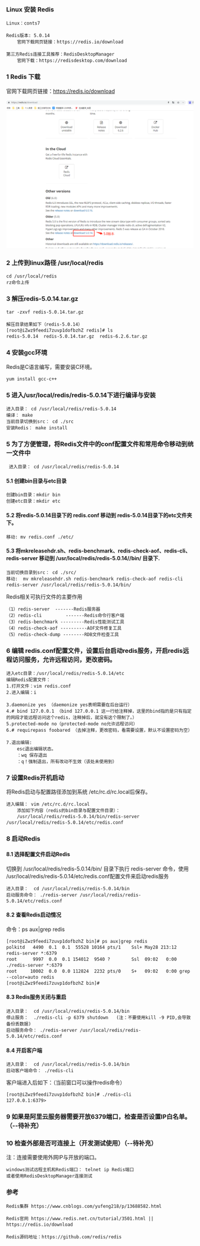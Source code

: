 ###  Linux 安装 Redis

    Linux：conts7
    
    Redis版本: 5.0.14
        官网下载网页链接：https://redis.io/download
    
    第三方Redis连接工具推荐：RedisDesktopManager
        官网下载：https://redisdesktop.com/download

### 1 Redis 下载

官网下载网页链接：https://redis.io/download

![Image text](./images/redis下载地址.png)

### 2 上传到linux路径 /usr/local/redis

    cd /usr/local/redis
    rz命令上传

### 3 解压redis-5.0.14.tar.gz

    tar -zxvf redis-5.0.14.tar.gz
    
    解压目录结果如下（redis-5.0.14）
    [root@iZwz9feedi7zuvp1dofbzhZ redis]# ls
    redis-5.0.14  redis-5.0.14.tar.gz  redis-6.2.6.tar.gz

### 4 安装gcc环境

Redis是C语言编写，需要安装C环境。

    yum install gcc-c++

### 5 进入/usr/local/redis/redis-5.0.14下进行编译与安装

    进入目录： cd /usr/local/redis/redis-5.0.14
    编译： make
    当前目录切换到src： cd ./src
    安装Redis： make install

### 5 为了方便管理，将Redis文件中的conf配置文件和常用命令移动到统一文件中

     进入目录： cd /usr/local/redis/redis-5.0.14

#### 5.1 创建bin目录与etc目录

    创建bin目录：mkdir bin  
    创建etc目录：mkdir etc

#### 5.2 将redis-5.0.14目录下的 redis.conf 移动到 redis-5.0.14目录下的etc文件夹下。

    移动: mv redis.conf ./etc/

#### 5.3 将mkreleasehdr.sh、redis-benchmark、redis-check-aof、redis-cli、redis-server 移动到   /usr/local/redis/redis-5.0.14//bin/ 目录下.

    当前切换目录到src： cd ./src/
    移动:  mv mkreleasehdr.sh redis-benchmark redis-check-aof redis-cli redis-server /usr/local/redis/redis-5.0.14/bin/

Redis相关可执行文件的主要作用

    （1）redis-server  -------Redis服务器
    （2）redis-cli         -------Redis命令行客户端
    （3）redis-benchmark ---------Redis性能测试工具
    （4）redis-check-aof ----------AOF文件修复工具
    （5）redis-check-dump --------RDB文件检查工具

### 6 编辑 redis.conf配置文件，设置后台启动redis服务，开启redis远程访问服务，允许远程访问，更改密码。

    进入etc目录：/usr/local/redis/redis-5.0.14/etc
    编辑Redis配置文件：
    1.打开文件：vim redis.conf
    2.进入编辑：i

    3.daemonize yes （daemonize yes表明需要在后台运行）
    4.# bind 127.0.0.1 （bind 127.0.0.1 这一行给注释掉，这里的bind指的是只有指定的网段才能远程访问这个redis，注释掉后，就没有这个限制了。）
    5.protected-mode no（protected-mode no允许远程访问）
    6.# requirepass foobared （去掉注释，更改密码，看需要设置，默认不设置密码为空）

    7.退出编辑:
        esc退出编辑状态。
        ：wq 保存退出
        ：q！强制退出，所有改动不生效（该处未使用到）

### 7 设置Redis开机启动

将Redis启动与配置路径添加到系统 /etc/rc.d/rc.local后保存。

    进入编辑： vim /etc/rc.d/rc.local
        添加如下内容（redis的bin目录与配置文件目录）：
        /usr/local/redis/redis-5.0.14/bin/redis-server  /usr/local/redis/redis-5.0.14/etc/redis.conf

### 8 启动Redis

#### 8.1 选择配置文件启动Redis

切换到 /usr/local/redis/redis-5.0.14/bin/ 目录下执行 redis-server 命令，使用 /usr/local/redis/redis-5.0.14/etc/redis.conf配置文件来启动redis服务
 
    进入目录：  cd /usr/local/redis/redis-5.0.14/bin
    启动服务命令： ./redis-server /usr/local/redis/redis-5.0.14/etc/redis.conf

#### 8.2 查看Redis启动情况

命令：ps aux|grep redis

    [root@iZwz9feedi7zuvp1dofbzhZ bin]# ps aux|grep redis
    polkitd   4490  0.1  0.1  55528 10164 pts/1    Ssl+ May28 213:12 redis-server *:6379
    root      9997  0.0  0.1 154012  9540 ?        Ssl  09:02   0:00 ./redis-server *:6379
    root     10002  0.0  0.0 112824  2232 pts/0    S+   09:02   0:00 grep --color=auto redis
    [root@iZwz9feedi7zuvp1dofbzhZ bin]#

#### 8.3 Redis服务关闭与重启

    进入目录：  cd /usr/local/redis/redis-5.0.14/bin
    停止服务：  ./redis-cli -p 6379 shutdown   (注：不要使用kill -9 PID,会导致备份丢数据)
    启动服务命令： ./redis-server /usr/local/redis/redis-5.0.14/etc/redis.conf

#### 8.4 开启客户端

    进入目录：  cd /usr/local/redis/redis-5.0.14/bin
    启动客户端命令： ./redis-cli 

客户端进入后如下：（当前窗口可以操作redis命令）

    [root@iZwz9feedi7zuvp1dofbzhZ bin]# ./redis-cli
    127.0.0.1:6379>

### 9 如果是阿里云服务器需要开放6379端口，检查是否设置IP白名单。（--待补充）

### 10 检查外部是否可连接上（开发测试使用）（--待补充）

注：连接需要使用外网IP与开放的端口。

    windows测试远程主机和Redis端口： telnet ip Redis端口
    或者使用RedisDesktopManager连接测试


### 参考

    Redis集群 https://www.cnblogs.com/yufeng218/p/13688582.html

    Redis官网 https://www.redis.net.cn/tutorial/3501.html || https://redis.io/download
    
    Redis源码地址：https://github.com/redis/redis

